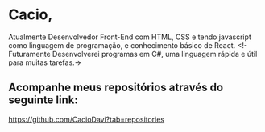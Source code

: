 # Cacio,
Atualmente Desenvolvedor Front-End com HTML, CSS e tendo javascript como linguagem de programação, e conhecimento básico de React.
<!-Futuramente Desenvolverei programas em C#, uma linguagem rápida e útil para muitas tarefas.->

## Acompanhe meus repositórios através do seguinte link:
  https://github.com/CacioDavi?tab=repositories
